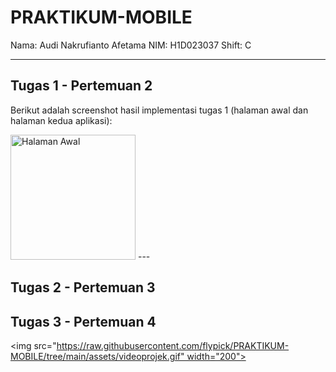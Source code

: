 # PRAKTIKUM-MOBILE

Nama: Audi Nakrufianto Afetama 
NIM: H1D023037
Shift: C  

---

## Tugas 1 - Pertemuan 2
Berikut adalah screenshot hasil implementasi tugas 1 (halaman awal dan halaman kedua aplikasi):  

<img width="200" height="auto" alt="Halaman Awal" src="https://github.com/user-attachments/assets/061fb1cb-1cc4-41c4-8fdd-3cc47fce6224" />  
---

## Tugas 2 - Pertemuan 3

## Tugas 3 - Pertemuan 4
<img src="https://raw.githubusercontent.com/flypick/PRAKTIKUM-MOBILE/tree/main/assets/videoprojek.gif" width="200">

